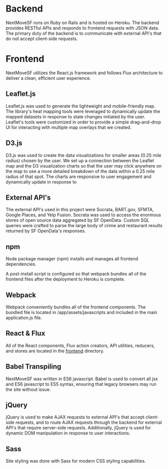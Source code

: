 # Backend

NextMoveSF runs on Ruby on Rails and is hosted on Heroku. The backend provides RESTful APIs and responds to frontend requests with JSON data. The primary duty of the backend is to communicate with external API's that do not accept client-side requests.

# Frontend

NextMoveSF utilizes the React.js framework and follows Flux architecture to deliver a clean, efficient user experience.

## Leaflet.js

Leaflet.js was used to generate the lightweight and mobile-friendly map. The library's heat mapping tools were leveraged to dynamically update the mapped datasets in response to state changes initiated by the user. Leaflet's tools were customized in order to provide a simple drag-and-drop UI for interacting with multiple map overlays that we created.

## D3.js

D3.js was used to create the data visualizations for smaller areas (0.25 mile radius) chosen by the user. We set up a connection between the Leaflet map and the D3 visualization charts so that the user may click anywhere on the map to see a more detailed breakdown of the data within a 0.25 mile radius of that spot. The charts are responsive to user engagement and dynamically update in response to 

## External API's

The external API's used in this project were Socrata, BART.gov, SFMTA, Google Places, and Yelp Fusion. Socrata was used to access the enormous stores of open source data aggregated by SF OpenData. Custom SQL queries were crafted to parse the large body of crime and restaurant results returned by SF OpenData's responses.

## npm

Node package manager (npm) installs and manages all frontend dependencies.

A post-install script is configured so that webpack bundles all of the frontend files after the deployment to Heroku is complete.

## Webpack

Webpack conveniently bundles all of the frontend components. The bundled file is located in /app/assets/javascripts and included in the main application.js file.

## React & Flux

All of the React components, Flux action creators, API utilities, reducers, and stores are located in the [frontend](../frontend) directory.

## Babel Transpiling

NextMoveSF was written in ES6 javascript. Babel is used to convert all jsx and ES6 javascript to ES5 syntax, ensuring that legacy browsers may run the site without issue.

## jQuery

jQuery is used to make AJAX requests to external API's that accept client-side requests, and to route AJAX requests through the backend for external API's that require server-side requests. Additionally, jQuery is used for dynamic DOM manipulation in response to user interactions.

## Sass

Site styling was done with Sass for modern CSS styling capabilities.
